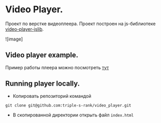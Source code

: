 # Video Player.
Проект по верстке видеоплеера. Проект построен на js-библиотеке [video-player-jslib](https://github.com/devmanorg/video-player-jslib).

![image]


## Video player example.
Пример работы плеера можно посмотреть [тут](https://triple-s-rank.github.io/video_player/)
## Running player locally.

 - Копировать репозиторий командой  

`git clone git@github.com:triple-s-rank/video_player.git`

 - В скопированной директории открыть файл `index.html`

